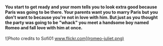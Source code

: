 #### You start to get ready and your mom tells you to look extra good because Paris was going to be there. Your parents want you to marry Paris but you don't want to because you're not in love with him. But just as you thought the party was going to be "whack" you meet a handsome boy named Romeo and fall love with him at once.
![Photo credits to Sofi01 www.flickr.com](romeo-juliet.png)  